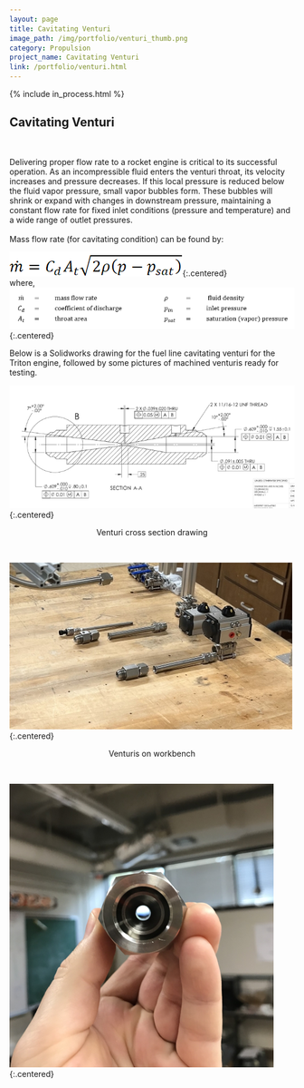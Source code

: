 ```yaml
---
layout: page
title: Cavitating Venturi
image_path: /img/portfolio/venturi_thumb.png
category: Propulsion
project_name: Cavitating Venturi 
link: /portfolio/venturi.html
---
```

{% include in_process.html %}
<br/>

<h2>Cavitating Venturi</h2><br>

Delivering proper flow rate to a rocket engine is critical to its successful operation. 
As an incompressible fluid enters the venturi throat, its velocity increases and pressure decreases. If this local pressure is reduced below the fluid vapor pressure, small vapor bubbles form. These bubbles will shrink or expand with changes in downstream pressure, maintaining a constant flow rate for fixed inlet conditions (pressure and temperature) and a wide range of outlet pressures. <br> 
<br>
Mass flow rate (for cavitating condition) can be found by:

![mass flow equation](/img/portfolio/venturi_mflow.png){:.centered}
<br/>
where,<br>
![Venturi schematic](/img/portfolio/venturi_terms.png){:.centered}
<br>

Below is a Solidworks drawing for the fuel line cavitating venturi for the Triton engine, followed by some pictures of machined venturis ready for testing.

![Venturi schematic](/img/portfolio/venturi_draw_700.png){:.centered}
<p style="text-align:center">Venturi cross section drawing</p>
<br/>

![Venturi on bench](/img/portfolio/venturi_on_bench500.jpg){:.centered}
<p style="text-align:center">Venturis on workbench</p>
<br>

![Venturi end view](/img/portfolio/venturi_hand500.png){:.centered}
